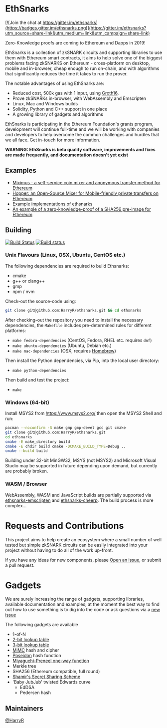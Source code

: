 # EthSnarks

[![Join the chat at https://gitter.im/ethsnarks](https://badges.gitter.im/ethsnarks.png)](https://gitter.im/ethsnarks?utm_source=share-link&utm_medium=link&utm_campaign=share-link)

Zero-Knowledge proofs are coming to Ethereum and Dapps in 2019!

EthSnarks is a collection of zkSNARK circuits and supporting libraries to use them with Ethereum smart contracts, it aims to help solve one of the biggest problems facing zkSNARKS on Ethereum - cross-platform on desktop, mobile and in-browser, cheap enough to run on-chain, and with algorithms that significantly reduces the time it takes to run the prover.

The notable advantages of using EthSnarks are:

 * Reduced cost, 500k gas with 1 input, using [Groth16](https://eprint.iacr.org/2016/260.pdf).
 * Prove zkSNARKs in-browser, with WebAssembly and Emscripten
 * Linux, Mac and Windows builds
 * Solidity, Python and C++ support in one place
 * A growing library of gadgets and algorithms

EthSnarks is participating in the Ethereum Foundation's grants program, development will continue full-time and we will be working with companies and developers to help overcome the common challenges and hurdles that we all face. Get in-touch for more information.

**WARNING: EthSnarks is beta quality software, improvements and fixes are made frequently, and documentation doesn't yet exist**

## Examples

 * [Miximus - a self-service coin mixer and anonymous transfer method for Ethereum](https://github.com/HarryR/ethsnarks-miximus)
 * [Hopper: an Open-Source Mixer for Mobile-friendly private transfers on Ethereum](https://github.com/argentlabs/hopper)
 * [Example implementations of ethsnarks](https://github.com/LayerXcom/ethsnarks-examples)
 * [An example of a zero-knowledge-proof of a SHA256 pre-image for Ethereum](https://github.com/Ethsnarks/ethsnarks-hashpreimage)

## Building

[![Build Status](https://travis-ci.org/HarryR/ethsnarks.svg?branch=master)](https://travis-ci.org/HarryR/ethsnarks) [![Build status](https://ci.appveyor.com/api/projects/status/yk08x7xtk9te10vo/branch/master?svg=true)](https://ci.appveyor.com/project/harryr/ethsnarks/branch/master)

### Unix Flavours (Linux, OSX, Ubuntu, CentOS etc.)

The following dependencies are required to build Ethsnarks:

 * cmake
 * g++ or clang++
 * gmp
 * npm / nvm

Check-out the source-code using:

```bash
git clone git@github.com:HarryR/ethsnarks.git && cd ethsnarks
```

After checking-out the repository you need to install the necessary dependencies, the `Makefile` includes pre-determined rules for different platforms:

 * `make fedora-dependencies` (CentOS, Fedora, RHEL etc. requires `dnf`)
 * `make ubuntu-dependencies` (Ubuntu, Debian etc.)
 * `make mac-dependencies` (OSX, requires [Homebrew](https://brew.sh/))

Then install the Python dependencies, via Pip, into the local user directory:

 * `make python-dependencies`

Then build and test the project:

 * `make`

### Windows (64-bit)

Install MSYS2 from https://www.msys2.org/ then open the MSYS2 Shell and run:

```bash
pacman --noconfirm -S make gmp gmp-devel gcc git cmake
git clone git@github.com:HarryR/ethsnarks.git
cd ethsnarks
cmake -E make_directory build
cmake -E chdir build cmake -DCMAKE_BUILD_TYPE=Debug ..
cmake --build build
```

Building under 32-bit MinGW32, MSYS (not MSYS2) and Microsoft Visual Studio may be supported in future depending upon demand, but currently are probably broken.

### WASM / Browser

WebAssembly, WASM and JavaScript builds are partially supported via [ethsnarks-emscripten](https://github.com/harryr/ethsnarks-emscripten) and [ethsnarks-cheerp](https://github.com/Ethsnarks/ethsnarks-cheerp). The build process is more complex...

# Requests and Contributions

This project aims to help create an ecosystem where a small number of well tested but simple zkSNARK circuits can be easily integrated into your project without having to do all of the work up-front.

If you have any ideas for new components, please [Open an issue](https://github.com/HarryR/ethsnarks/issues/new), or submit a pull request.

# Gadgets

We are surely increasing the range of gadgets, supporting libraries, available documentation and examples; at the moment the best way to find out how to use something is to dig into the code or ask questions via a [new issue](https://github.com/HarryR/ethsnarks/issues/new?labels=question,help%20wanted)

The following gadgets are available

 * 1-of-N
 * [2-bit lookup table](src/gadgets/lookup_2bit.cpp)
 * [3-bit lookup table](src/gadgets/lookup_3bit.cpp)
 * [MiMC](https://eprint.iacr.org/2016/492) hash and cipher
 * [Poseidon](https://eprint.iacr.org/2019/458.pdf) hash function
 * [Miyaguchi-Preneel one-way function](https://en.wikipedia.org/wiki/One-way_compression_function)
 * Merkle tree
 * SHA256 (Ethereum compatible, full round)
 * [Shamir's Secret Sharing Scheme](https://en.wikipedia.org/wiki/Shamir%27s_Secret_Sharing)
 * 'Baby JubJub' twisted Edwards curve
   * EdDSA
   * Pedersen hash

## Maintainers

[@HarryR](https://github.com/HarryR)
